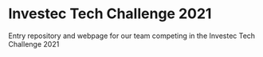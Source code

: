# Investec Tech Challenge 2021
Entry repository and webpage for our team competing in the Investec Tech Challenge 2021
